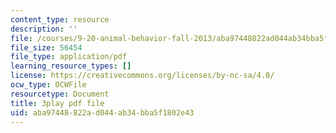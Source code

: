 ```yaml
---
content_type: resource
description: ''
file: /courses/9-20-animal-behavior-fall-2013/aba97448822ad044ab34bba5f1802e43_472232.pdf
file_size: 56454
file_type: application/pdf
learning_resource_types: []
license: https://creativecommons.org/licenses/by-nc-sa/4.0/
ocw_type: OCWFile
resourcetype: Document
title: 3play pdf file
uid: aba97448-822a-d044-ab34-bba5f1802e43
---
```

